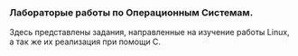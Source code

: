 ### **Лабораторые работы по Операционным Системам.** 

Здесь представлены задания, направленные на изучение работы Linux, а так же их реализация при помощи C. 
